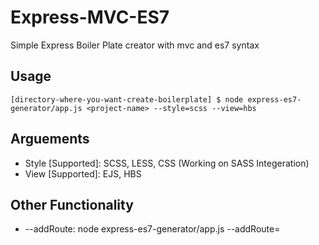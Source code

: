 # Express-MVC-ES7

Simple Express Boiler Plate creator with mvc and es7 syntax

## Usage

    [directory-where-you-want-create-boilerplate] $ node express-es7-generator/app.js <project-name> --style=scss --view=hbs

## Arguements

- Style [Supported]: SCSS, LESS, CSS (Working on SASS Integeration)
- View [Supported]: EJS, HBS

## Other Functionality

- --addRoute: node express-es7-generator/app.js --addRoute=
